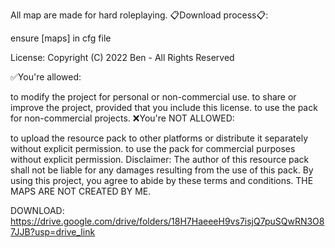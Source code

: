 All map are made for hard roleplaying. 📋Download process📋:

ensure [maps] in cfg file

License: Copyright (C) 2022 Ben - All Rights Reserved

✅You're allowed:

to modify the project for personal or non-commercial use.
to share or improve the project, provided that you include this license.
to use the pack for non-commercial projects.
❌You're NOT ALLOWED:

to upload the resource pack to other platforms or distribute it separately without explicit permission.
to use the pack for commercial purposes without explicit permission.
Disclaimer: The author of this resource pack shall not be liable for any damages resulting from the use of this pack. By using this project, you agree to abide by these terms and conditions. THE MAPS ARE NOT CREATED BY ME.

DOWNLOAD:
https://drive.google.com/drive/folders/18H7HaeeeH9vs7isjQ7puSQwRN3O87JJB?usp=drive_link
